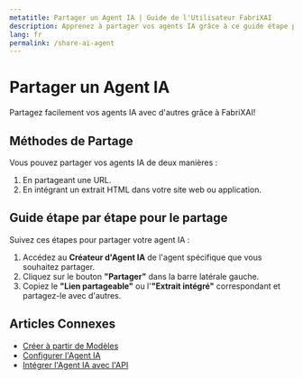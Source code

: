 ```yaml
---
metatitle: Partager un Agent IA | Guide de l'Utilisateur FabriXAI
description: Apprenez à partager vos agents IA grâce à ce guide étape par étape.
lang: fr
permalink: /share-ai-agent
---
```


# Partager un Agent IA

Partagez facilement vos agents IA avec d'autres grâce à FabriXAI!

## Méthodes de Partage

Vous pouvez partager vos agents IA de deux manières :
1. En partageant une URL.
2. En intégrant un extrait HTML dans votre site web ou application.

## Guide étape par étape pour le partage

Suivez ces étapes pour partager votre agent IA :

1. Accédez au **Créateur d'Agent IA** de l'agent spécifique que vous souhaitez partager.
2. Cliquez sur le bouton **"Partager"** dans la barre latérale gauche.
3. Copiez le **"Lien partageable"** ou l'**"Extrait intégré"** correspondant et partagez-le avec d'autres.

## Articles Connexes
- [Créer à partir de Modèles](/en-us/ecreate-from-templates)
- [Configurer l'Agent IA](/en-us/configure-ai-agent/)
- [Intégrer l'Agent IA avec l'API](/en-us/integrations-api/)